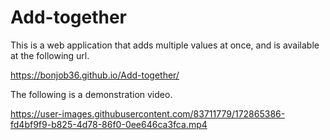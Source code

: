 # Add-together
This is a web application that adds multiple values at once, and is available at the following url.

https://bonjob36.github.io/Add-together/

The following is a demonstration video.

https://user-images.githubusercontent.com/83711779/172865386-fd4bf9f9-b825-4d78-86f0-0ee646ca3fca.mp4

